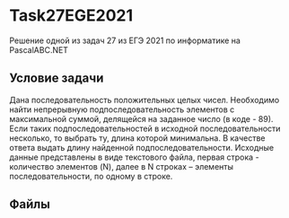# Task27EGE2021
Решение одной из задач 27 из ЕГЭ 2021 по информатике на PascalABC.NET
## Условие задачи
Дана последовательность положительных целых чисел. Необходимо найти непрерывную подпоследовательность элементов с максимальной суммой, делящейся на заданное число (в коде - 89). Если таких подпоследовательностей в исходной последовательности несколько, то выбрать ту, длина которой минимальна. В качестве ответа выдать длину найденной подпоследовательности. Исходные данные представлены в виде текстового файла, первая строка - количество элементов (N), далее в N строках – элементы последовательности, по одному в строке.
## Файлы
